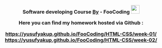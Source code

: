 <h3 align="center">Software developing Course  <a href="https://freshidea.com/jonah/">By</a> - FooCoding <img src="https://media.giphy.com/media/hvRJCLFzcasrR4ia7z/giphy.gif" width="28"> 
<br/>

Here you can find my homework hosted via Github :

https://yusufyakup.github.io/FooCoding/HTML-CSS/week-01/
<br/>
https://yusufyakup.github.io/FooCoding/HTML-CSS/week-02/
